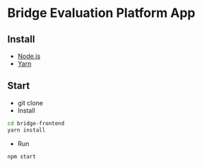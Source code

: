 # Bridge Evaluation Platform App
## Install
- [Node.js](https://nodejs.org)
- [Yarn](https://yarnpkg.com)
## Start
- git clone
- Install
```bash
cd bridge-frontend
yarn install
```
- Run
```bash
npm start
```